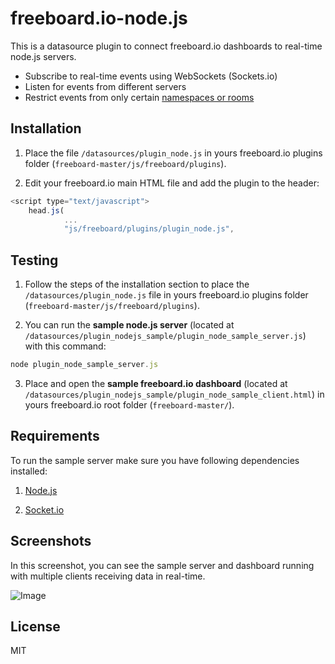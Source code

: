 freeboard.io-node.js
=========

This is a datasource plugin to connect freeboard.io dashboards to real-time node.js servers.

  - Subscribe to real-time events using WebSockets (Sockets.io)
  - Listen for events from different servers
  - Restrict events from only certain [namespaces or rooms](http://socket.io/docs/rooms-and-namespaces/)

Installation
--------------

1. Place the file ```/datasources/plugin_node.js``` in  yours freeboard.io plugins folder (```freeboard-master/js/freeboard/plugins```).

2. Edit your freeboard.io main HTML file and add the plugin to the header:

```js
<script type="text/javascript">
	head.js(
			...
			"js/freeboard/plugins/plugin_node.js",
```

Testing
--------------

1. Follow the steps of the installation section to place the ```/datasources/plugin_node.js``` file in yours freeboard.io plugins folder (```freeboard-master/js/freeboard/plugins```).

2. You can run the **sample node.js server** (located at ```/datasources/plugin_nodejs_sample/plugin_node_sample_server.js```) with this command:

```js
node plugin_node_sample_server.js
```

3. Place and open the **sample freeboard.io dashboard** (located at ```/datasources/plugin_nodejs_sample/plugin_node_sample_client.html```) in yours freeboard.io root folder (```freeboard-master/```).

Requirements
--------------

To run the sample server make sure you have following dependencies installed:

1. [Node.js](http://nodejs.org)

2. [Socket.io](http://socket.io)

Screenshots
--------------

In this screenshot, you can see the sample server and dashboard running with multiple clients receiving data in real-time.

![Image](/datasources/plugin_nodejs_sample/plugin_node_sample_screenshot.png)

License
----

MIT
